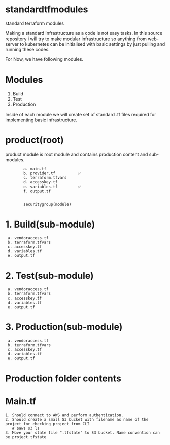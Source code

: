 # standardtfmodules
standard terraform modules

Making a standard Infrastructure as a code is not easy tasks. In this source repository i will try to make modular infrastructure so anything from web-server to kubernetes can be initialised with basic settings by just pulling and running these codes.

For Now, we have following modules.

# Modules

1. Build
2. Test
3. Production


Inside of each module we will create set of standard .tf files required for implementing basic infrastructure.


# product(root)
  product module is root module and contains production content and sub-modules.
    
      
            a. main.tf 
            b. provider.tf          ✅ 
            c. terraform.tfvars
            d. accesskey.tf
            e. variables.tf         ✅ 
            f. output.tf
            
     
            securitygroup(module)
            
            

  # 1. Build(sub-module)
     a. vendoraccess.tf
     b. terraform.tfvars
     c. accesskey.tf
     d. variables.tf
     e. output.tf

  # 2. Test(sub-module)
     a. vendoraccess.tf
     b. terraform.tfvars
     c. accesskey.tf
     d. variables.tf
     e. output.tf

  # 3. Production(sub-module)
     a. vendoraccess.tf
     b. terraform.tfvars
     c. accesskey.tf
     d. variables.tf
     e. output.tf

# Production folder contents
  # Main.tf
    1. Should connect to AWS and perform authentication.
    2. Should create a small S3 bucket with filename as name of the project for checking project from CLI
       # $aws s3 ls
    3. Move your state file ".tfstate" to S3 bucket. Name convention can be project.tfstate
   
   
